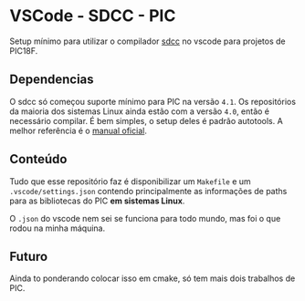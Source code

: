# VSCode - SDCC - PIC
Setup mínimo para utilizar o compilador [sdcc](http://sdcc.sourceforge.net/) no
 vscode para projetos de PIC18F.

## Dependencias
O sdcc só começou suporte mínimo para PIC na versão `4.1`. Os repositórios da
maioria dos sistemas Linux ainda estão com a versão `4.0`, então é necessário
compilar. É bem simples, o setup deles é padrão autotools. A melhor referência 
é o [manual oficial](http://sdcc.sourceforge.net/doc/sdccman.pdf#section.2.4).

## Conteúdo
Tudo que esse repositório faz é disponibilizar um `Makefile` e um `.vscode/settings.json`
contendo principalmente as informações de paths para as bibliotecas do PIC **em sistemas Linux**.

O `.json` do vscode nem sei se funciona para todo mundo, mas foi o que rodou na minha máquina.
## Futuro
Ainda to ponderando colocar isso em cmake, só tem mais dois trabalhos de PIC.

